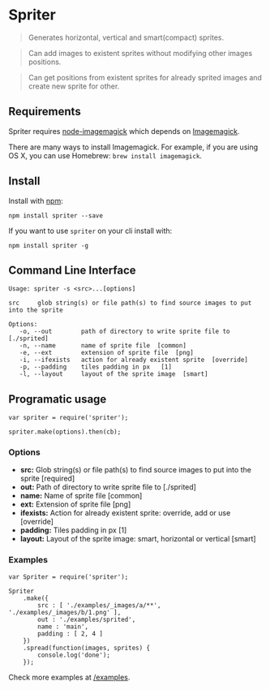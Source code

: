 # Spriter

> Generates horizontal, vertical and smart(compact) sprites.

> Can add images to existent sprites without modifying other images positions. 

> Can get positions from existent sprites for already sprited images and create new sprite for other.

## Requirements

Spriter requires [node-imagemagick](https://github.com/naltatis/node-imagemagick) which depends on [Imagemagick](http://www.imagemagick.org/).

There are many ways to install Imagemagick. For example, if you are using OS X, you can use Homebrew: `brew install imagemagick`.

## Install

Install with [npm](https://npmjs.org/package/spriter):

```
npm install spriter --save
```

If you want to use `spriter` on your cli install with:

```
npm install spriter -g
```

## Command Line Interface
```
Usage: spriter -s <src>...[options]

src     glob string(s) or file path(s) to find source images to put into the sprite

Options:
   -o, --out        path of directory to write sprite file to  [./sprited]
   -n, --name       name of sprite file  [common]
   -e, --ext        extension of sprite file  [png]
   -i, --ifexists   action for already existent sprite  [override]
   -p, --padding    tiles padding in px   [1]
   -l, --layout     layout of the sprite image  [smart]
```

## Programatic usage
```
var spriter = require('spriter');

spriter.make(options).then(cb);
```

### Options
* **src:**      Glob string(s) or file path(s) to find source images to put into the sprite  [required]
* **out:**      Path of directory to write sprite file to  [./sprited]
* **name:**     Name of sprite file  [common]
* **ext:**      Extension of sprite file  [png]
* **ifexists:** Action for already existent sprite: override, add or use  [override]
* **padding:**  Tiles padding in px  [1]
* **layout:**   Layout of the sprite image: smart, horizontal or vertical  [smart]

### Examples
```
var Spriter = require('spriter');

Spriter
    .make({
        src : [ './examples/_images/a/**', './examples/_images/b/1.png' ],
        out : './examples/sprited',
        name : 'main',
        padding : [ 2, 4 ]
    })
    .spread(function(images, sprites) {
        console.log('done');
    });
```

Check more examples at [/examples](/examples/).
